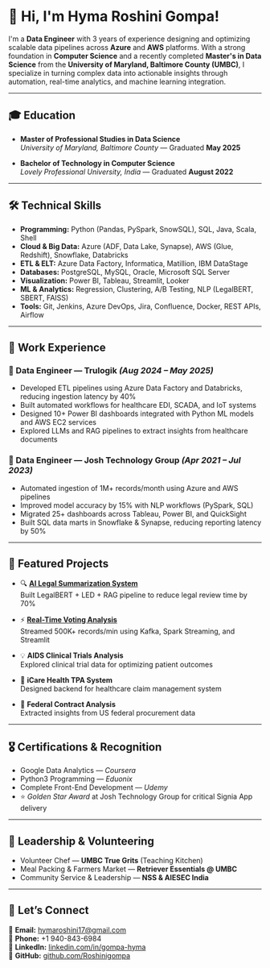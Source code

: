 # 👋 Hi, I'm Hyma Roshini Gompa!

I'm a **Data Engineer** with 3 years of experience designing and optimizing scalable data pipelines across **Azure** and **AWS** platforms. With a strong foundation in **Computer Science** and a recently completed **Master's in Data Science** from the **University of Maryland, Baltimore County (UMBC)**, I specialize in turning complex data into actionable insights through automation, real-time analytics, and machine learning integration.

---

## 🎓 Education

- **Master of Professional Studies in Data Science**  
  *University of Maryland, Baltimore County* — Graduated **May 2025**

- **Bachelor of Technology in Computer Science**  
  *Lovely Professional University, India* — Graduated **August 2022**

---

## 🛠️ Technical Skills

- **Programming:** Python (Pandas, PySpark, SnowSQL), SQL, Java, Scala, Shell
- **Cloud & Big Data:** Azure (ADF, Data Lake, Synapse), AWS (Glue, Redshift), Snowflake, Databricks
- **ETL & ELT:** Azure Data Factory, Informatica, Matillion, IBM DataStage
- **Databases:** PostgreSQL, MySQL, Oracle, Microsoft SQL Server
- **Visualization:** Power BI, Tableau, Streamlit, Looker
- **ML & Analytics:** Regression, Clustering, A/B Testing, NLP (LegalBERT, SBERT, FAISS)
- **Tools:** Git, Jenkins, Azure DevOps, Jira, Confluence, Docker, REST APIs, Airflow

---

## 💼 Work Experience

### 🔹 Data Engineer — Trulogik *(Aug 2024 – May 2025)*
- Developed ETL pipelines using Azure Data Factory and Databricks, reducing ingestion latency by 40%
- Built automated workflows for healthcare EDI, SCADA, and IoT systems
- Designed 10+ Power BI dashboards integrated with Python ML models and AWS EC2 services
- Explored LLMs and RAG pipelines to extract insights from healthcare documents

### 🔹 Data Engineer — Josh Technology Group *(Apr 2021 – Jul 2023)*
- Automated ingestion of 1M+ records/month using Azure and AWS pipelines
- Improved model accuracy by 15% with NLP workflows (PySpark, SQL)
- Migrated 25+ dashboards across Tableau, Power BI, and QuickSight
- Built SQL data marts in Snowflake & Synapse, reducing reporting latency by 50%

---

## 📂 Featured Projects

- 🔍 **[AI Legal Summarization System](https://github.com/Roshinigompa/AI-Powered-Legal-Summarization)**  
  Built LegalBERT + LED + RAG pipeline to reduce legal review time by 70%

- ⚡ **[Real-Time Voting Analysis](https://github.com/Roshinigompa/Realtime-Voting-Analysis)**  
  Streamed 500K+ records/min using Kafka, Spark Streaming, and Streamlit

- 💡 **AIDS Clinical Trials Analysis**  
  Explored clinical trial data for optimizing patient outcomes

- 🏥 **iCare Health TPA System**  
  Designed backend for healthcare claim management system

- 🧾 **Federal Contract Analysis**  
  Extracted insights from US federal procurement data

---

## 🎖️ Certifications & Recognition

- Google Data Analytics — *Coursera*
- Python3 Programming — *Eduonix*
- Complete Front-End Development — *Udemy*
- ⭐ *Golden Star Award* at Josh Technology Group for critical Signia App delivery

---

## 🤝 Leadership & Volunteering

- Volunteer Chef — **UMBC True Grits** (Teaching Kitchen)
- Meal Packing & Farmers Market — **Retriever Essentials @ UMBC**
- Community Service & Leadership — **NSS & AIESEC India**

---

## 🔗 Let’s Connect

📧 **Email:** hymaroshini17@gmail.com  
📱 **Phone:** +1 940-843-6984  
🔗 **LinkedIn:** [linkedin.com/in/gompa-hyma](https://www.linkedin.com/in/gompa-hyma)  
🔗 **GitHub:** [github.com/Roshinigompa](https://github.com/Roshinigompa)
